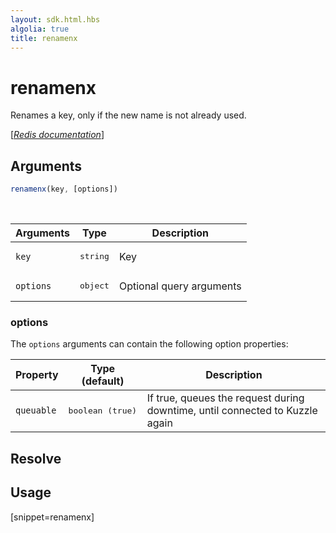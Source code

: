 ```yaml
---
layout: sdk.html.hbs
algolia: true
title: renamenx
---
```


# renamenx


Renames a key, only if the new name is not already used.

[[_Redis documentation_]](https://redis.io/commands/renamenx)

## Arguments

```js
renamenx(key, [options])

```

<br/>

| Arguments    | Type    | Description |
|--------------|---------|-------------|
| `key` | <pre>string</pre> | Key |
| ``options`` | <pre>object</pre> | Optional query arguments |

### options

The `options` arguments can contain the following option properties:

| Property   | Type (default)   | Description                       |
| ---------- | ------- | --------------------------------- |
| `queuable` | <pre>boolean (true)</pre> | If true, queues the request during downtime, until connected to Kuzzle again |

## Resolve

## Usage

[snippet=renamenx]
